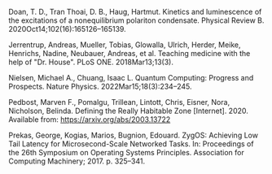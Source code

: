 Doan, T. D., Tran Thoai, D. B., Haug, Hartmut. Kinetics and luminescence of the excitations of a nonequilibrium polariton condensate. Physical Review B. 2020Oct14;102(16):165126–165139. 

Jerrentrup, Andreas, Mueller, Tobias, Glowalla, Ulrich, Herder, Meike, Henrichs, Nadine, Neubauer, Andreas, et al. Teaching medicine with the help of "Dr. House". PLoS ONE. 2018Mar13;13(3). 

Nielsen, Michael A., Chuang, Isaac L. Quantum Computing: Progress and Prospects. Nature Physics. 2022Mar15;18(3):234–245. 

Pedbost, Marven F., Pomalgu, Trillean, Lintott, Chris, Eisner, Nora, Nicholson, Belinda. Defining the Really Habitable Zone [Internet]. 2020. Available from: https://arxiv.org/abs/2003.13722

Prekas, George, Kogias, Marios, Bugnion, Edouard. ZygOS: Achieving Low Tail Latency for Microsecond-Scale Networked Tasks. In: Proceedings of the 26th Symposium on Operating Systems Principles. Association for Computing Machinery; 2017. p. 325–341.